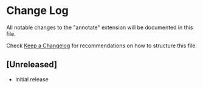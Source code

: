 # Change Log

All notable changes to the "annotate" extension will be documented in this file.

Check [Keep a Changelog](http://keepachangelog.com/) for recommendations on how to structure this file.

## [Unreleased]

- Initial release